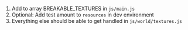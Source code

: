 1. Add to array BREAKABLE_TEXTURES in `js/main.js`
2. Optional: Add test amount to `resources` in dev environment
3. Everything else should be able to get handled in `js/world/textures.js`
